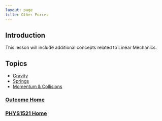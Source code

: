 ```yaml
---
layout: page
title: Other Forces
---
```

## Introduction
This lesson will include additional concepts related to Linear Mechanics.

## Topics
* [Gravity](gravity.md)
* [Springs](springs.md)
* [Momentum & Collisions](collisions.md)

### [Outcome Home](index.md)
### [PHYS1521 Home](../)